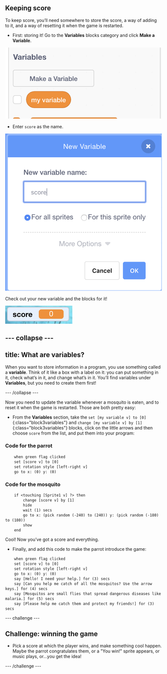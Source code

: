 ## Keeping score

To keep score, you’ll need somewhere to store the score, a way of adding to it, and a way of resetting it when the game is restarted.

+ First: storing it! Go to the **Variables** blocks category and click **Make a Variable**.

![](images/catch5.png)

+ Enter `score` as the name. 

![](images/catch6.png)

Check out your new variable and the blocks for it!

![The score variable is displayed on the stage](images/scoreVariableStage.png)

--- collapse ---
---
title: What are variables?
---

When you want to store information in a program, you use something called a **variable**. Think of it like a box with a label on it: you can put something in it, check what’s in it, and change what’s in it. You’ll find variables under **Variables**, but you need to create them first! 

--- /collapse ---


Now you need to update the variable whenever a mosquito is eaten, and to reset it when the game is restarted. Those are both pretty easy:

+ From the **Variables** section, take the `set [my variable v] to [0]`{:class="block3variables"} and `change [my variable v] by [1]`{:class="block3variables"} blocks, click on the little arrows and then choose `score` from the list, and put them into your program: 

### Code for the parrot

```blocks3
    when green flag clicked
    set [score v] to [0]
    set rotation style [left-right v]
    go to x: (0) y: (0)
```

### Code for the mosquito

```blocks3
    if <touching [Sprite1 v] ?> then
        change [score v] by [1]
        hide
        wait (1) secs
        go to x: (pick random (-240) to (240)) y: (pick random (-180) to (180))
        show
    end
```

Cool! Now you’ve got a score and everything. 

+ Finally, and add this code to make the parrot introduce the game:

```blocks3
    when green flag clicked
    set [score v] to [0]
    set rotation style [left-right v]
    go to x: (0) y: (0)
    say [Hello! I need your help.] for (3) secs
    say [Can you help me catch of all the mosquitos? Use the arrow keys.] for (4) secs
    say [Mosquitos are small flies that spread dangerous diseases like malaria.] for (5) secs
    say [Please help me catch them and protect my friends!] for (3) secs
```

--- challenge ---

## Challenge: winning the game

+ Pick a score at which the player wins, and make something cool happen. Maybe the parrot congratulates them, or a "You win!" sprite appears, or music plays, or...you get the idea!

--- /challenge ---

